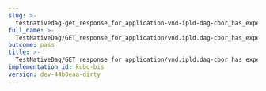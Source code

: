 ```yaml
---
slug: >-
  testnativedag-get_response_for_application-vnd-ipld-dag-cbor_has_expected_content-type-header_content-disposition
full_name: >-
  TestNativeDag/GET_response_for_application/vnd.ipld.dag-cbor_has_expected_Content-Type/Header_Content-Disposition
outcome: pass
title: >-
  TestNativeDag/GET_response_for_application/vnd.ipld.dag-cbor_has_expected_Content-Type/Header_Content-Disposition
implementation_id: kubo-bis
version: dev-44b0eaa-dirty
---
```


